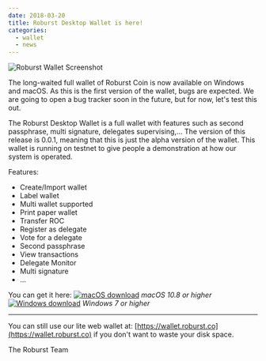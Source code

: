 ```yaml
---
date: 2018-03-20
title: Roburst Desktop Wallet is here!
categories:
  - wallet
  - news
---
```


![Roburst Wallet Screenshot](https://i.imgur.com/fF0iN9f.png)

The long-waited full wallet of Roburst Coin is now available on Windows and macOS. As this is the first version of the wallet, bugs are expected. We are going to open a bug tracker soon in the future, but for now, let's test this out.

The Roburst Desktop Wallet is a full wallet with features such as second passphrase, multi signature, delegates supervising,... The version of this release is 0.0.1, meaning that this is just the alpha version of the wallet. This wallet is running on testnet to give people a demonstration at how our system is operated.

Features:
- Create/Import wallet
- Label wallet
- Multi wallet supported
- Print paper wallet
- Transfer ROC
- Register as delegate
- Vote for a delegate
- Second passphrase
- View transactions
- Delegate Monitor
- Multi signature
- ...




You can get it here:
[![macOS download](https://i.imgur.com/ewhQqNa.png)](https://s3.amazonaws.com/roburstnetwork/Roburst_Wallet-darwin-x64.zip)
*macOS 10.8 or higher*
[![Windows download](https://i.imgur.com/PNbUhfl.jpg)](https://s3.amazonaws.com/roburstnetwork/Roburst_Wallet-windows-32bit.exe)
*Windows 7 or higher*


----------
You can still use our lite web wallet at: [https://wallet.roburst.co](https://wallet.roburst.co) if you don't want to waste your disk space.

The Roburst Team
